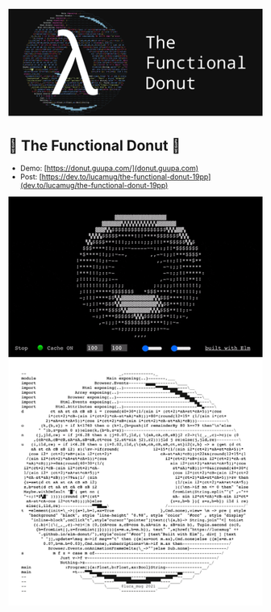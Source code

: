 ![](docs/assets/the-functional-donut.png)
# 🍩 The Functional Donut 🍩

* Demo: [https://donut.guupa.com/](donut.guupa.com)
* Post: [https://dev.to/lucamug/the-functional-donut-19pp](dev.to/lucamug/the-functional-donut-19pp)

![](docs/assets/animated.gif)
![](docs/assets/donut-code-bw-inverted.png)